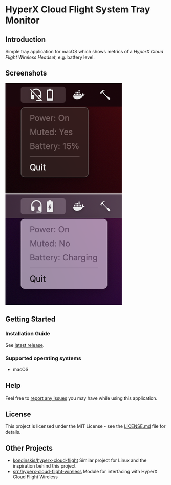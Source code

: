 # HyperX Cloud Flight System Tray Monitor

## Introduction

Simple tray application for macOS which shows metrics of a <em>HyperX Cloud Flight Wireless Headset</em>, e.g. battery level.

## Screenshots

<p>
    <img alt="HyperX Cloud Flight" src="images/screenshot_dark.png">
    <img alt="HyperX Cloud Flight" src="images/screenshot.png">
</p>

## Getting Started

### Installation Guide

See [latest release](https://github.com/DaPutzy/hyperx-cloud-flight-system-tray/releases/latest).

### Supported operating systems

* macOS

## Help

Feel free to [report any issues](https://github.com/DaPutzy/hyperx-cloud-flight-system-tray/issues) you may have while using this application.

## License

This project is licensed under the MIT License - see the [LICENSE.md](https://github.com/DaPutzy/hyperx-cloud-flight-system-tray/blob/master/LICENSE.md) file for details.

## Other Projects

* [kondinskis/hyperx-cloud-flight](https://github.com/kondinskis/hyperx-cloud-flight) Similar project for Linux and the inspiration behind this project
* [srn/hyperx-cloud-flight-wireless](https://github.com/srn/hyperx-cloud-flight-wireless) Module for interfacing with HyperX Cloud Flight Wireless
